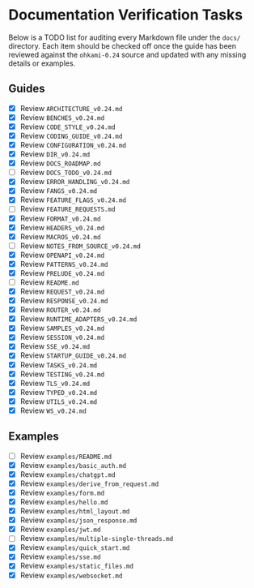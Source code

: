 # Documentation Verification Tasks

Below is a TODO list for auditing every Markdown file under the `docs/` directory.
Each item should be checked off once the guide has been reviewed against the
`ohkami-0.24` source and updated with any missing details or examples.

## Guides

- [x] Review `ARCHITECTURE_v0.24.md`
- [x] Review `BENCHES_v0.24.md`
- [x] Review `CODE_STYLE_v0.24.md`
- [x] Review `CODING_GUIDE_v0.24.md`
- [x] Review `CONFIGURATION_v0.24.md`
- [x] Review `DIR_v0.24.md`
- [x] Review `DOCS_ROADMAP.md`
- [ ] Review `DOCS_TODO_v0.24.md`
- [x] Review `ERROR_HANDLING_v0.24.md`
 - [x] Review `FANGS_v0.24.md`
- [x] Review `FEATURE_FLAGS_v0.24.md`
- [ ] Review `FEATURE_REQUESTS.md`
- [x] Review `FORMAT_v0.24.md`
- [x] Review `HEADERS_v0.24.md`
- [x] Review `MACROS_v0.24.md`
- [ ] Review `NOTES_FROM_SOURCE_v0.24.md`
- [x] Review `OPENAPI_v0.24.md`
- [x] Review `PATTERNS_v0.24.md`
- [x] Review `PRELUDE_v0.24.md`
- [ ] Review `README.md`
- [x] Review `REQUEST_v0.24.md`
- [x] Review `RESPONSE_v0.24.md`
- [x] Review `ROUTER_v0.24.md`
- [x] Review `RUNTIME_ADAPTERS_v0.24.md`
- [x] Review `SAMPLES_v0.24.md`
- [x] Review `SESSION_v0.24.md`
- [x] Review `SSE_v0.24.md`
- [x] Review `STARTUP_GUIDE_v0.24.md`
- [x] Review `TASKS_v0.24.md`
- [x] Review `TESTING_v0.24.md`
- [x] Review `TLS_v0.24.md`
 - [x] Review `TYPED_v0.24.md`
- [x] Review `UTILS_v0.24.md`
- [x] Review `WS_v0.24.md`

## Examples
- [ ] Review `examples/README.md`
- [x] Review `examples/basic_auth.md`
- [x] Review `examples/chatgpt.md`
- [x] Review `examples/derive_from_request.md`
- [x] Review `examples/form.md`
- [x] Review `examples/hello.md`
- [x] Review `examples/html_layout.md`
- [x] Review `examples/json_response.md`
- [x] Review `examples/jwt.md`
- [ ] Review `examples/multiple-single-threads.md`
- [x] Review `examples/quick_start.md`
- [x] Review `examples/sse.md`
- [x] Review `examples/static_files.md`
- [x] Review `examples/websocket.md`
